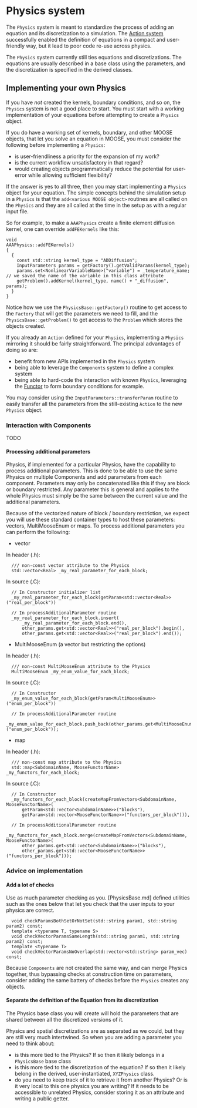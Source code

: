 # Physics system

The `Physics` system is meant to standardize the process of adding an equation and its discretization
to a simulation. The [Action system](syntax/Actions/index.md) successfully enabled the definition of equations
in a compact and user-friendly way, but it lead to poor code re-use across physics.

The `Physics` system currently still ties equations and discretizations. The equations are usually described in
a base class using the parameters, and the discretization is specified in the derived classes.

## Implementing your own Physics

If you have *not* created the kernels, boundary conditions, and so on, the `Physics` system is not a good place
to start. You must start with a working implementation of your equations before attempting to create a `Physics` object.

If you do have a working set of kernels, boundary, and other MOOSE objects, that let you solve an equation in MOOSE, you
must consider the following before implementing a `Physics`:

- is user-friendliness a priority for the expansion of my work?
- is the current workflow unsatisfactory in that regard?
- would creating objects programmatically reduce the potential for user-error while allowing sufficient flexibility?

If the answer is yes to all three, then you may start implementing a `Physics` object for your equation.
The simple concepts behind the simulation setup in a `Physics` is that the `add<various MOOSE object>` routines
are all called on the `Physics` and they are all called at the time in the setup as with a regular input file.

So for example, to make a `AAAPhysics` create a finite element diffusion kernel, one can override `addFEKernels` like this:

```
void
AAAPhysics::addFEKernels()
{
  {
    const std::string kernel_type = "ADDiffusion";
    InputParameters params = getFactory().getValidParams(kernel_type);
    params.set<NonlinearVariableName>("variable") = _temperature_name;  // we saved the name of the variable in this class attribute
    getProblem().addKernel(kernel_type, name() + "_diffusion", params);
  }
}
```

Notice how we use the `PhysicsBase::getFactory()` routine to get access to the `Factory` that will get the parameters we
need to fill, and the `PhysicsBase::getProblem()` to get access to the `Problem` which stores the objects created.

If you already an `Action` defined for your `Physics`, implementing a `Physics` mirroring it should be fairly
straightforward. The principal advantages of doing so are:

- benefit from new APIs implemented in the `Physics` system
- being able to leverage the `Components` system to define a complex system
- being able to hard-code the interaction with known `Physics`, leveraging the [Functor](syntax/Functors/index.md)
  to form boundary conditions for example.

You may consider using the `InputParameters::transferParam` routine to easily transfer all the parameters from
the still-existing `Action` to the new `Physics` object.


### Interaction with Components

TODO



#### Processing additional parameters

Physics, if implemented for a particular Physics, have the capability to process additional parameters.
This is done to be able to use the same Physics on multiple Components and add parameters from each component.
Parameters may only be concatenated like this if they are block or boundary restricted. Any parameter this is
general and applies to the whole Physics must simply be the same between the current value and the additional parameters.

Because of the vectorized nature of block / boundary restriction, we expect you will use these standard container types
to host these parameters: vectors, MultiMooseEnum or maps. To process additional parameters you can perform
the following:

- vector

In header (.h):
```
  /// non-const vector attribute to the Physics
  std::vector<Real> _my_real_parameter_for_each_block;
```

In source (.C):
```
  // In Constructor initializer list
  _my_real_parameter_for_each_block(getParam<std::vector<Real>>("real_per_block"))

  // In processAdditionalParameter routine
  _my_real_parameter_for_each_block.insert(
      _my_real_parameter_for_each_block.end(),
      other_params.get<std::vector<Real>>("real_per_block").begin(),
      other_params.get<std::vector<Real>>("real_per_block").end());

```


- MultiMooseEnum (a vector but restricting the options)

In header (.h):
```
  /// non-const MultiMooseEnum attribute to the Physics
  MultiMooseEnum _my_enum_value_for_each_block;
```

In source (.C):
```
  // In Constructor
  _my_enum_value_for_each_block(getParam<MultiMooseEnum>>("enum_per_block"))

  // In processAdditionalParameter routine
  _my_enum_value_for_each_block.push_back(other_params.get<MultiMooseEnum>("enum_per_block"));
```

- map

In header (.h):
```
  /// non-const map attribute to the Physics
  std::map<SubdomainName, MooseFunctorName> _my_functors_for_each_block;
```

In source (.C):
```
  // In Constructor
  _my_functors_for_each_block(createMapFromVectors<SubdomainName, MooseFunctorName>(
      getParam<std::vector<SubdomainName>>("blocks"),
      getParam<std::vector<MooseFunctorName>>("functors_per_block"))),

  // In processAdditionalParameter routine
  _my_functors_for_each_block.merge(createMapFromVectors<SubdomainName, MooseFunctorName>(
      other_params.get<std::vector<SubdomainName>>("blocks"),
      other_params.get<std::vector<MooseFunctorName>>("functors_per_block")));
```

### Advice on implementation

#### Add a lot of checks

Use as much parameter checking as you. [PhysicsBase.md] defined utilities such as the ones below
  that let you check that the user inputs to your physics are correct.

```
  void checkParamsBothSetOrNotSet(std::string param1, std::string param2) const;
  template <typename T, typename S>
  void checkVectorParamsSameLength(std::string param1, std::string param2) const;
  template <typename T>
  void checkVectorParamsNoOverlap(std::vector<std::string> param_vec) const;
```

Because `Components` are not created the same way, and can merge Physics together, thus bypassing checks at construction
time on parameters, consider adding the same battery of checks before the `Physics` creates any objects.

#### Separate the definition of the Equation from its discretization

The Physics base class you will create will hold the parameters that are shared between all the
discretized versions of it.

Physics and spatial discretizations are as separated as we could, but they are still very much intertwined. So
when you are adding a parameter you need to think about:

- is this more tied to the Physics? If so then it likely belongs in a `PhysicsBase` base class
- is this more tied to the discretization of the equation? If so then it likely belong in the derived, user-instantiated,
  `XYZPhysics` class.
- do you need to keep track of it to retrieve it from another Physics? Or is it very local to this one physics you are
  writing? If it needs to be accessible to unrelated Physics, consider storing it as an attribute and writing a public getter.

